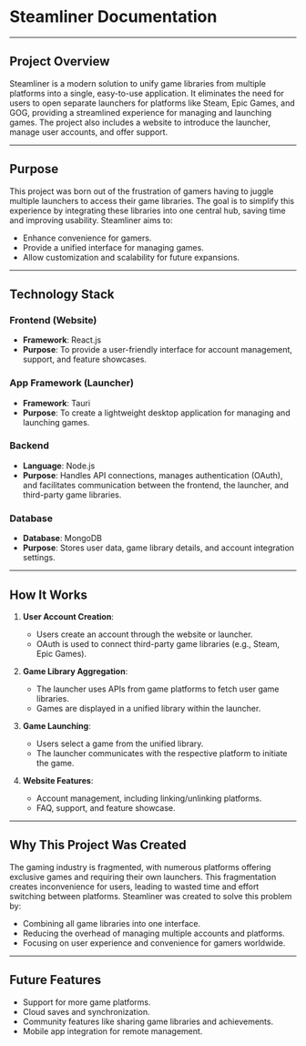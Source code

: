 # Steamliner Documentation

---

## **Project Overview**
Steamliner is a modern solution to unify game libraries from multiple platforms into a single, easy-to-use application. It eliminates the need for users to open separate launchers for platforms like Steam, Epic Games, and GOG, providing a streamlined experience for managing and launching games. The project also includes a website to introduce the launcher, manage user accounts, and offer support.

---

## **Purpose**
This project was born out of the frustration of gamers having to juggle multiple launchers to access their game libraries. The goal is to simplify this experience by integrating these libraries into one central hub, saving time and improving usability. Steamliner aims to:

- Enhance convenience for gamers.
- Provide a unified interface for managing games.
- Allow customization and scalability for future expansions.

---

## **Technology Stack**
### **Frontend (Website)**
- **Framework**: React.js
- **Purpose**: To provide a user-friendly interface for account management, support, and feature showcases.

### **App Framework (Launcher)**
- **Framework**: Tauri
- **Purpose**: To create a lightweight desktop application for managing and launching games.

### **Backend**
- **Language**: Node.js
- **Purpose**: Handles API connections, manages authentication (OAuth), and facilitates communication between the frontend, the launcher, and third-party game libraries.

### **Database**
- **Database**: MongoDB
- **Purpose**: Stores user data, game library details, and account integration settings.

---

## **How It Works**
1. **User Account Creation**:
   - Users create an account through the website or launcher.
   - OAuth is used to connect third-party game libraries (e.g., Steam, Epic Games).

2. **Game Library Aggregation**:
   - The launcher uses APIs from game platforms to fetch user game libraries.
   - Games are displayed in a unified library within the launcher.

3. **Game Launching**:
   - Users select a game from the unified library.
   - The launcher communicates with the respective platform to initiate the game.

4. **Website Features**:
   - Account management, including linking/unlinking platforms.
   - FAQ, support, and feature showcase.

---

## **Why This Project Was Created**
The gaming industry is fragmented, with numerous platforms offering exclusive games and requiring their own launchers. This fragmentation creates inconvenience for users, leading to wasted time and effort switching between platforms. Steamliner was created to solve this problem by:

- Combining all game libraries into one interface.
- Reducing the overhead of managing multiple accounts and platforms.
- Focusing on user experience and convenience for gamers worldwide.

---

## **Future Features**
- Support for more game platforms.
- Cloud saves and synchronization.
- Community features like sharing game libraries and achievements.
- Mobile app integration for remote management.
